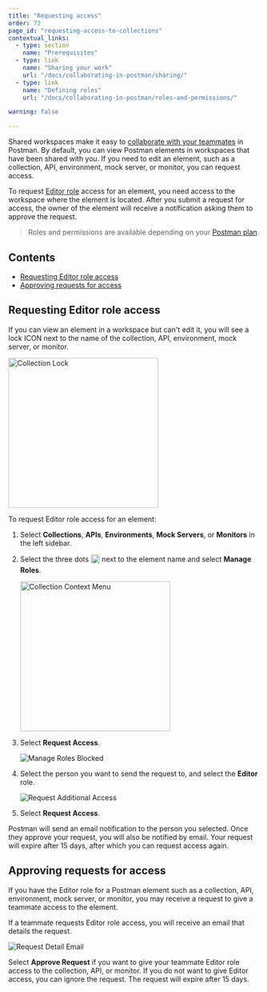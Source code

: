 ```yaml
---
title: "Requesting access"
order: 73
page_id: "requesting-access-to-collections"
contextual_links:
  - type: section
    name: "Prerequisites"
  - type: link
    name: "Sharing your work"
    url: "/docs/collaborating-in-postman/sharing/"
  - type: link
    name: "Defining roles"
    url: "/docs/collaborating-in-postman/roles-and-permissions/"

warning: false

---
```


Shared workspaces make it easy to [collaborate with your teammates](http://localhost:8000/docs/collaborating-in-postman/collaboration-intro/) in Postman. By default, you can view Postman elements in workspaces that have been shared with you. If you need to edit an element, such as a collection, API, environment, mock server, or monitor, you can request access.

To request [Editor role](/docs/collaborating-in-postman/roles-and-permissions/) access for an element, you need access to the workspace where the element is located. After you submit a request for access, the owner of the element will receive a notification asking them to approve the request.

> Roles and permissions are available depending on your [Postman plan](https://www.postman.com/pricing).

## Contents

* [Requesting Editor role access](#requesting-editor-role-access)
* [Approving requests for access](#approving-requests-for-access)

## Requesting Editor role access

If you can view an element in a workspace but can't edit it, you will see a lock ICON next to the name of the collection, API, environment, mock server, or monitor.

<img alt="Collection Lock" src="https://assets.postman.com/postman-docs/collection-lock-v8.jpg" width="300px">

To request Editor role access for an element:

1. Select **Collections**, **APIs**, **Environments**, **Mock Servers**, or **Monitors** in the left sidebar.

1. Select the three dots <img alt="Three dots icon" src="https://assets.postman.com/postman-docs/icon-three-dots-v9.jpg" width="18px" style="vertical-align:middle;margin-bottom:5px"> next to the element name and select **Manage Roles**.

    <img alt="Collection Context Menu" src="https://assets.postman.com/postman-docs/collection-context-menu-v8.jpg" width="300px">

1. Select **Request Access**.

    <img alt="Manage Roles Blocked" src="https://assets.postman.com/postman-docs/manage-roles-blocked-v8.jpg">

1. Select the person you want to send the request to, and select the **Editor** role.

    <img alt="Request Additional Access" src="https://assets.postman.com/postman-docs/request-additional-access-v8.jpg">

1. Select **Request Access**.

Postman will send an email notification to the person you selected. Once they approve your request, you will also be notified by email. Your request will expire after 15 days, after which you can request access again.

## Approving requests for access

If you have the Editor role for a Postman element such as a collection, API, environment, mock server, or monitor, you may receive a request to give a teammate access to the element.

If a teammate requests Editor role access, you will receive an email that details the request.

![Request Detail Email](https://assets.postman.com/postman-docs/request-detail-email-v8.jpg)

Select **Approve Request** if you want to give your teammate Editor role access to the collection, API, or monitor. If you do not want to give Editor access, you can ignore the request. The request will expire after 15 days.
